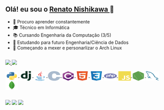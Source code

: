 ## Olá! eu sou o <a href="https://www.linkedin.com/in/renato-nishikawa-003406217/"> Renato Nishikawa </a> 👋 

- 🔭 Procuro aprender constantemente
- 🎓 Técnico em Informática
- 📚 Cursando Engenharia da Computação (3/5)
- 🌱 Estudando para futuro Engenharia/Ciência de Dados
- :penguin: Começando a mexer e personarlizar o Arch Linux
  
##

<div>
  <a href="https://github.com/Renato15767">
  <img height="180em" src="https://github-readme-stats.vercel.app/api?username=Renato15767&theme=github_dark&show_icons=true">
  <img height="180em" src="https://github-readme-stats.vercel.app/api/top-langs/?username=Renato15767&theme=github_dark&layout=compact">
</div>
  
<div style="display: inline_block"><br>
  <img align="center" alt="Renato-Python" height="30" width="40" src="https://raw.githubusercontent.com/devicons/devicon/master/icons/python/python-original.svg">
  <img align="center" alt="Renato-Django" height="30" width="40" src="https://github.com/devicons/devicon/blob/master/icons/django/django-plain.svg">
  <img align="center" alt="Renato-Java" height="30" width="40" src="https://github.com/devicons/devicon/blob/master/icons/java/java-original.svg">
  <img align="center" alt="Renato-C" height="30" width="40" src="https://github.com/devicons/devicon/blob/master/icons/c/c-original.svg">
  <img align="center" alt="Renato-Csharp" height="30" width="40" src="https://raw.githubusercontent.com/devicons/devicon/master/icons/csharp/csharp-original.svg">
  <img align="center" alt="Renato-HTML" height="30" width="40" src="https://raw.githubusercontent.com/devicons/devicon/master/icons/html5/html5-original.svg">
  <img align="center" alt="Renato-CSS" height="30" width="40" src="https://raw.githubusercontent.com/devicons/devicon/master/icons/css3/css3-original.svg">
  <img align="center" alt="Renato-PHP" height="30" width="40" src="https://github.com/devicons/devicon/blob/master/icons/php/php-plain.svg">
  <img align="center" alt="Renato-Js" height="30" width="40" src="https://raw.githubusercontent.com/devicons/devicon/master/icons/javascript/javascript-plain.svg">
  <img align="center" alt="Renato-NodeJS" height="30" width="40" src="https://github.com/devicons/devicon/blob/master/icons/nodejs/nodejs-plain.svg">
  <img align="center" alt="Renato-MySQL" height="30" width="40" src="https://github.com/devicons/devicon/blob/master/icons/mysql/mysql-original.svg">
  <img align="center" alt="Renato-MongoDB" height="30" width="40" src="https://github.com/devicons/devicon/blob/master/icons/mongodb/mongodb-original.svg">
</div>
  
   ##
 
<div> 
  <a href="https://www.linkedin.com/in/renato-nishikawa-003406217/" target="_blank"><img src="https://img.shields.io/badge/-LinkedIn-%230077B5?style=for-the-badge&logo=linkedin&logoColor=white" target="_blank"></a> 
  <a href="http://api.whatsapp.com/send?phone=5512982061703"><img src="https://img.shields.io/badge/WhatsApp-25D366?style=for-the-badge&logo=whatsapp&logoColor=white" /></a>
  <a href = "mailto:renato.nishikawa46@gmail.com"><img src="https://img.shields.io/badge/-Gmail-%23333?style=for-the-badge&logo=gmail&logoColor=white" target="_blank"></a>  
</div>


  



